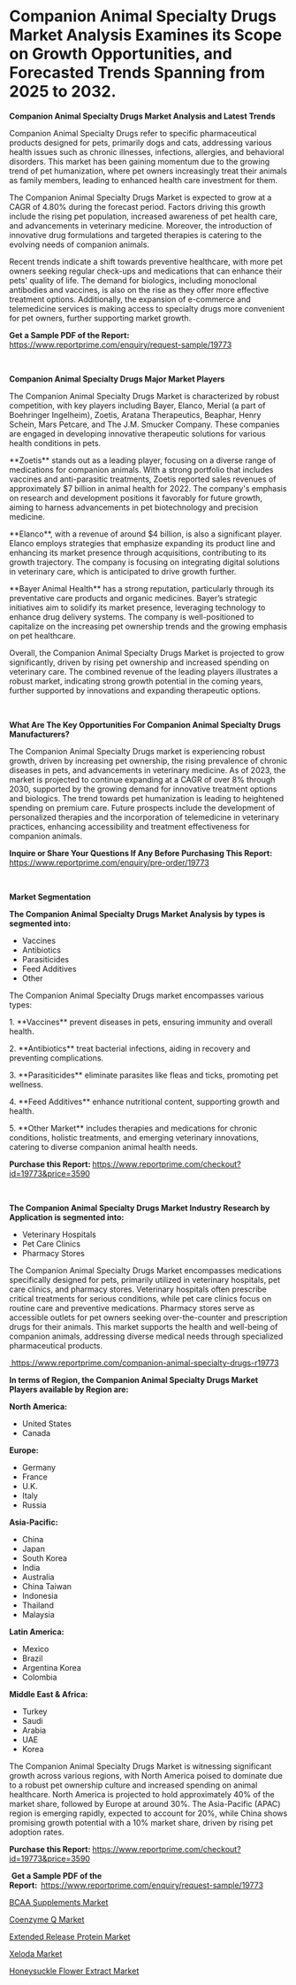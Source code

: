 <p><h1>Companion Animal Specialty Drugs Market Analysis Examines its Scope on Growth Opportunities, and Forecasted Trends Spanning from 2025 to 2032.</h1></p><p><strong>Companion Animal Specialty Drugs Market Analysis and Latest Trends</strong></p>
<p><p>Companion Animal Specialty Drugs refer to specific pharmaceutical products designed for pets, primarily dogs and cats, addressing various health issues such as chronic illnesses, infections, allergies, and behavioral disorders. This market has been gaining momentum due to the growing trend of pet humanization, where pet owners increasingly treat their animals as family members, leading to enhanced health care investment for them.</p><p>The Companion Animal Specialty Drugs Market is expected to grow at a CAGR of 4.80% during the forecast period. Factors driving this growth include the rising pet population, increased awareness of pet health care, and advancements in veterinary medicine. Moreover, the introduction of innovative drug formulations and targeted therapies is catering to the evolving needs of companion animals.</p><p>Recent trends indicate a shift towards preventive healthcare, with more pet owners seeking regular check-ups and medications that can enhance their pets' quality of life. The demand for biologics, including monoclonal antibodies and vaccines, is also on the rise as they offer more effective treatment options. Additionally, the expansion of e-commerce and telemedicine services is making access to specialty drugs more convenient for pet owners, further supporting market growth.</p></p>
<p><strong>Get a Sample PDF of the Report:&nbsp;</strong> <a href="https://www.reportprime.com/enquiry/request-sample/19773?utm_campaign=1123&utm_medium=2&utm_source=Github&utm_content=ia&utm_term=20032025&utm_id=companion-animal-specialty-drugs">https://www.reportprime.com/enquiry/request-sample/19773</a></p>
<p>&nbsp;</p>
<p><strong>Companion Animal Specialty Drugs Major Market Players</strong></p>
<p><p>The Companion Animal Specialty Drugs Market is characterized by robust competition, with key players including Bayer, Elanco, Merial (a part of Boehringer Ingelheim), Zoetis, Aratana Therapeutics, Beaphar, Henry Schein, Mars Petcare, and The J.M. Smucker Company. These companies are engaged in developing innovative therapeutic solutions for various health conditions in pets.</p><p>**Zoetis** stands out as a leading player, focusing on a diverse range of medications for companion animals. With a strong portfolio that includes vaccines and anti-parasitic treatments, Zoetis reported sales revenues of approximately $7 billion in animal health for 2022. The company's emphasis on research and development positions it favorably for future growth, aiming to harness advancements in pet biotechnology and precision medicine.</p><p>**Elanco**, with a revenue of around $4 billion, is also a significant player. Elanco employs strategies that emphasize expanding its product line and enhancing its market presence through acquisitions, contributing to its growth trajectory. The company is focusing on integrating digital solutions in veterinary care, which is anticipated to drive growth further.</p><p>**Bayer Animal Health** has a strong reputation, particularly through its preventative care products and organic medicines. Bayer’s strategic initiatives aim to solidify its market presence, leveraging technology to enhance drug delivery systems. The company is well-positioned to capitalize on the increasing pet ownership trends and the growing emphasis on pet healthcare.</p><p>Overall, the Companion Animal Specialty Drugs Market is projected to grow significantly, driven by rising pet ownership and increased spending on veterinary care. The combined revenue of the leading players illustrates a robust market, indicating strong growth potential in the coming years, further supported by innovations and expanding therapeutic options.</p></p>
<p>&nbsp;</p>
<p><strong>What Are The Key Opportunities For Companion Animal Specialty Drugs Manufacturers?</strong></p>
<p><p>The Companion Animal Specialty Drugs market is experiencing robust growth, driven by increasing pet ownership, the rising prevalence of chronic diseases in pets, and advancements in veterinary medicine. As of 2023, the market is projected to continue expanding at a CAGR of over 8% through 2030, supported by the growing demand for innovative treatment options and biologics. The trend towards pet humanization is leading to heightened spending on premium care. Future prospects include the development of personalized therapies and the incorporation of telemedicine in veterinary practices, enhancing accessibility and treatment effectiveness for companion animals.</p></p>
<p><strong>Inquire or Share Your Questions If Any Before Purchasing This Report:</strong> <a href="https://www.reportprime.com/enquiry/pre-order/19773?utm_campaign=1123&utm_medium=2&utm_source=Github&utm_content=ia&utm_term=20032025&utm_id=companion-animal-specialty-drugs">https://www.reportprime.com/enquiry/pre-order/19773</a></p>
<p>&nbsp;</p>
<p><strong>Market Segmentation</strong></p>
<p><strong>The Companion Animal Specialty Drugs Market Analysis by types is segmented into:</strong></p>
<p><ul><li>Vaccines</li><li>Antibiotics</li><li>Parasiticides</li><li>Feed Additives</li><li>Other</li></ul></p>
<p><p>The Companion Animal Specialty Drugs market encompasses various types: </p><p>1. **Vaccines** prevent diseases in pets, ensuring immunity and overall health.</p><p>2. **Antibiotics** treat bacterial infections, aiding in recovery and preventing complications.</p><p>3. **Parasiticides** eliminate parasites like fleas and ticks, promoting pet wellness.</p><p>4. **Feed Additives** enhance nutritional content, supporting growth and health.</p><p>5. **Other Market** includes therapies and medications for chronic conditions, holistic treatments, and emerging veterinary innovations, catering to diverse companion animal health needs.</p></p>
<p><strong>Purchase this Report:&nbsp;</strong><a href="https://www.reportprime.com/checkout?id=19773&price=3590&utm_campaign=1123&utm_medium=2&utm_source=Github&utm_content=ia&utm_term=20032025&utm_id=companion-animal-specialty-drugs">https://www.reportprime.com/checkout?id=19773&price=3590</a></p>
<p>&nbsp;</p>
<p><strong>The Companion Animal Specialty Drugs Market Industry Research by Application is segmented into:</strong></p>
<p><ul><li>Veterinary Hospitals</li><li>Pet Care Clinics</li><li>Pharmacy Stores</li></ul></p>
<p><p>The Companion Animal Specialty Drugs Market encompasses medications specifically designed for pets, primarily utilized in veterinary hospitals, pet care clinics, and pharmacy stores. Veterinary hospitals often prescribe critical treatments for serious conditions, while pet care clinics focus on routine care and preventive medications. Pharmacy stores serve as accessible outlets for pet owners seeking over-the-counter and prescription drugs for their animals. This market supports the health and well-being of companion animals, addressing diverse medical needs through specialized pharmaceutical products.</p></p>
<p><a href="https://www.reportprime.com/companion-animal-specialty-drugs-r19773?utm_campaign=1123&utm_medium=2&utm_source=Github&utm_content=ia&utm_term=20032025&utm_id=companion-animal-specialty-drugs">&nbsp;https://www.reportprime.com/companion-animal-specialty-drugs-r19773</a></p>
<p><strong>In terms of Region, the Companion Animal Specialty Drugs Market Players available by Region are:</strong></p>
<p>
    <p> <strong> North America: </strong>
        <ul>
            <li>United States</li>
            <li>Canada</li>
        </ul>
        </p> 
    <p> <strong> Europe: </strong>
        <ul>
            <li>Germany</li>
            <li>France</li>
            <li>U.K.</li>
            <li>Italy</li>
            <li>Russia</li>
        </ul>
        </p> 
    <p> <strong> Asia-Pacific: </strong>
        <ul>
            <li>China</li>
            <li>Japan</li>
            <li>South Korea</li>
            <li>India</li>
            <li>Australia</li>
            <li>China Taiwan</li>
            <li>Indonesia</li>
            <li>Thailand</li>
            <li>Malaysia</li>
        </ul>
        </p> 
    <p> <strong> Latin America: </strong>
        <ul>
            <li>Mexico</li>
            <li>Brazil</li>
            <li>Argentina Korea</li>
            <li>Colombia</li>
        </ul>
        </p> 
    <p> <strong> Middle East & Africa: </strong>
        <ul>
            <li>Turkey</li>
            <li>Saudi</li>
            <li>Arabia</li>
            <li>UAE</li>
            <li>Korea</li>
        </ul>
    </p>
    </p>
<p><p>The Companion Animal Specialty Drugs Market is witnessing significant growth across various regions, with North America poised to dominate due to a robust pet ownership culture and increased spending on animal healthcare. North America is projected to hold approximately 40% of the market share, followed by Europe at around 30%. The Asia-Pacific (APAC) region is emerging rapidly, expected to account for 20%, while China shows promising growth potential with a 10% market share, driven by rising pet adoption rates.</p></p>
<p><strong>Purchase this Report: </strong><a href="https://www.reportprime.com/checkout?id=19773&price=3590&utm_campaign=1123&utm_medium=2&utm_source=Github&utm_content=ia&utm_term=20032025&utm_id=companion-animal-specialty-drugs">https://www.reportprime.com/checkout?id=19773&price=3590</a></p>
<p>&nbsp;<strong>Get a Sample PDF of the Report:&nbsp;&nbsp;</strong><a href="https://www.reportprime.com/enquiry/request-sample/19773?utm_campaign=1123&utm_medium=2&utm_source=Github&utm_content=ia&utm_term=20032025&utm_id=companion-animal-specialty-drugs">https://www.reportprime.com/enquiry/request-sample/19773</a></p>
<p><strong></strong></p>
<p><p><a href="https://github.com/bulkagumanvv/Market-Research-Report-List-1/blob/main/bcaa-supplements-market.md?utm_campaign=1123&utm_medium=2&utm_source=Github&utm_content=ia&utm_term=20032025&utm_id=companion-animal-specialty-drugs">BCAA Supplements Market</a></p><p><a href="https://github.com/geyangvayora/Market-Research-Report-List-1/blob/main/coenzyme-q-market.md?utm_campaign=1123&utm_medium=2&utm_source=Github&utm_content=ia&utm_term=20032025&utm_id=companion-animal-specialty-drugs">Coenzyme Q Market</a></p><p><a href="https://github.com/shamyzinniwl/Market-Research-Report-List-1/blob/main/extended-release-protein-market.md?utm_campaign=1123&utm_medium=2&utm_source=Github&utm_content=ia&utm_term=20032025&utm_id=companion-animal-specialty-drugs">Extended Release Protein Market</a></p><p><a href="https://github.com/beroxiluwaya/Market-Research-Report-List-1/blob/main/xeloda-market.md?utm_campaign=1123&utm_medium=2&utm_source=Github&utm_content=ia&utm_term=20032025&utm_id=companion-animal-specialty-drugs">Xeloda Market</a></p><p><a href="https://github.com/saklpelzami95/Market-Research-Report-List-1/blob/main/honeysuckle-flower-extract-market.md?utm_campaign=1123&utm_medium=2&utm_source=Github&utm_content=ia&utm_term=20032025&utm_id=companion-animal-specialty-drugs">Honeysuckle Flower Extract Market</a></p></p>